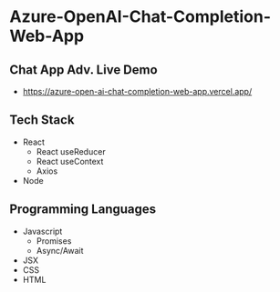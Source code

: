 ﻿# Azure-OpenAI-Chat-Completion-Web-App

## Chat App Adv. Live Demo
 - https://azure-open-ai-chat-completion-web-app.vercel.app/

## Tech Stack

 - React
    - React useReducer
    - React useContext
    - Axios
 - Node

## Programming Languages

 - Javascript
     - Promises
     - Async/Await
 - JSX
 - CSS
 - HTML
